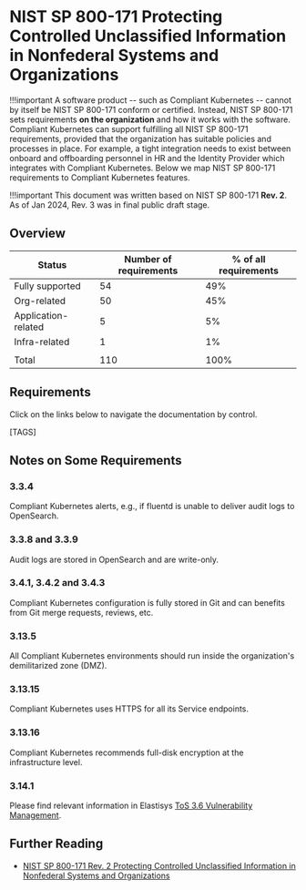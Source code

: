 # NIST SP 800-171 Protecting Controlled Unclassified Information in Nonfederal Systems and Organizations

!!!important
    A software product -- such as Compliant Kubernetes -- cannot by itself be NIST SP 800-171 conform or certified.
    Instead, NIST SP 800-171 sets requirements **on the organization** and how it works with the software.
    Compliant Kubernetes can support fulfilling all NIST SP 800-171 requirements, provided that the organization has suitable policies and processes in place.
    For example, a tight integration needs to exist between onboard and offboarding personnel in HR and the Identity Provider which integrates with Compliant Kubernetes.
    Below we map NIST SP 800-171 requirements to Compliant Kubernetes features.

!!!important
    This document was written based on NIST SP 800-171 **Rev. 2**.
    As of Jan 2024, Rev. 3 was in final public draft stage.

## Overview

| Status                               | Number of requirements | % of all requirements |
| --- | --- | --- |
| Fully supported                      | 54  | 49%  |
| Org-related                          | 50  | 45%  |
| Application-related                  | 5   | 5%   |
| Infra-related                        | 1   | 1%   |
|                                      |     |      |
| Total                                | 110 | 100% |

## Requirements

Click on the links below to navigate the documentation by control.

[TAGS]

## Notes on Some Requirements

### 3.3.4

Compliant Kubernetes alerts, e.g., if fluentd is unable to deliver audit logs to OpenSearch.

### 3.3.8 and 3.3.9

Audit logs are stored in OpenSearch and are write-only.

### 3.4.1, 3.4.2 and 3.4.3

Compliant Kubernetes configuration is fully stored in Git and can benefits from Git merge requests, reviews, etc.

### 3.13.5

All Compliant Kubernetes environments should run inside the organization's demilitarized zone (DMZ).

### 3.13.15

Compliant Kubernetes uses HTTPS for all its Service endpoints.

### 3.13.16

Compliant Kubernetes recommends full-disk encryption at the infrastructure level.

### 3.14.1

Please find relevant information in Elastisys [ToS 3.6 Vulnerability Management](https://elastisys.com/legal/terms-of-service/#36-vulnerability-management).

## Further Reading

- [NIST SP 800-171 Rev. 2 Protecting Controlled Unclassified Information in Nonfederal Systems and Organizations](https://doi.org/10.6028/NIST.SP.800-171r2)
